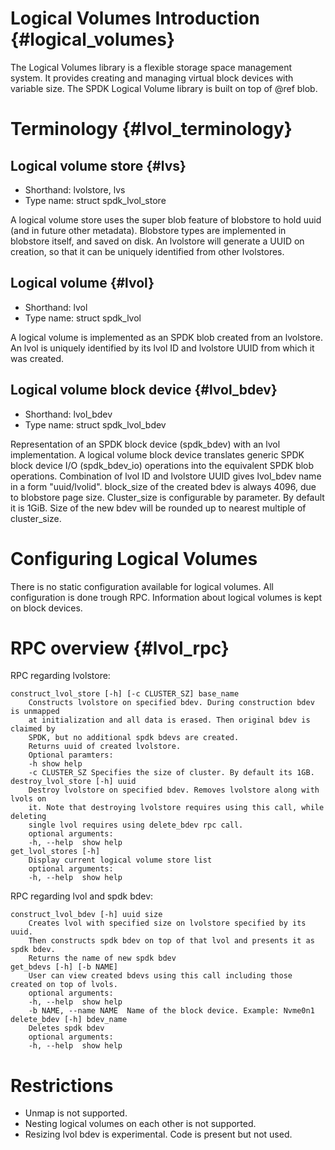 # Logical Volumes Introduction {#logical_volumes}

The Logical Volumes library is a flexible storage space management system. It provides creating and managing virtual block devices with variable size. The SPDK Logical Volume library is built on top of @ref blob.

# Terminology {#lvol_terminology}

## Logical volume store {#lvs}

* Shorthand:  lvolstore, lvs
* Type name:  struct spdk_lvol_store

A logical volume store uses the super blob feature of blobstore to hold uuid (and in future other metadata). Blobstore types are implemented in blobstore itself, and saved on disk. An lvolstore will generate a UUID on creation, so that it can be uniquely identified from other lvolstores.

## Logical volume {#lvol}

* Shorthand: lvol
* Type name: struct spdk_lvol

A logical volume is implemented as an SPDK blob created from an lvolstore. An lvol is uniquely identified by its lvol ID and lvolstore UUID from which it was created.

## Logical volume block device {#lvol_bdev}

* Shorthand: lvol_bdev
* Type name: struct spdk_lvol_bdev

Representation of an SPDK block device (spdk_bdev) with an lvol implementation.
A logical volume block device translates generic SPDK block device I/O (spdk_bdev_io) operations into the equivalent SPDK blob operations. Combination of lvol ID and lvolstore UUID gives lvol_bdev name in a form "uuid/lvolid". block_size of the created bdev is always 4096, due to blobstore page size. Cluster_size is configurable by parameter. By default it is 1GiB.
Size of the new bdev will be rounded up to nearest multiple of cluster_size.

# Configuring Logical Volumes

There is no static configuration available for logical volumes. All configuration is done trough RPC. Information about logical volumes is kept on block devices.

# RPC overview {#lvol_rpc}

RPC regarding lvolstore:

```
construct_lvol_store [-h] [-c CLUSTER_SZ] base_name
    Constructs lvolstore on specified bdev. During construction bdev is unmapped
    at initialization and all data is erased. Then original bdev is claimed by
    SPDK, but no additional spdk bdevs are created.
    Returns uuid of created lvolstore.
    Optional paramters:
    -h show help
    -c CLUSTER_SZ Specifies the size of cluster. By default its 1GB.
destroy_lvol_store [-h] uuid
    Destroy lvolstore on specified bdev. Removes lvolstore along with lvols on
    it. Note that destroying lvolstore requires using this call, while deleting
    single lvol requires using delete_bdev rpc call.
    optional arguments:
    -h, --help  show help
get_lvol_stores [-h]
    Display current logical volume store list
    optional arguments:
    -h, --help  show help
```

RPC regarding lvol and spdk bdev:

```
construct_lvol_bdev [-h] uuid size
    Creates lvol with specified size on lvolstore specified by its uuid.
    Then constructs spdk bdev on top of that lvol and presents it as spdk bdev.
    Returns the name of new spdk bdev
get_bdevs [-h] [-b NAME]
    User can view created bdevs using this call including those created on top of lvols.
    optional arguments:
    -h, --help  show help
    -b NAME, --name NAME  Name of the block device. Example: Nvme0n1
delete_bdev [-h] bdev_name
    Deletes spdk bdev
    optional arguments:
    -h, --help  show help
```

# Restrictions

- Unmap is not supported.
- Nesting logical volumes on each other is not supported.
- Resizing lvol bdev is experimental. Code is present but not used.
